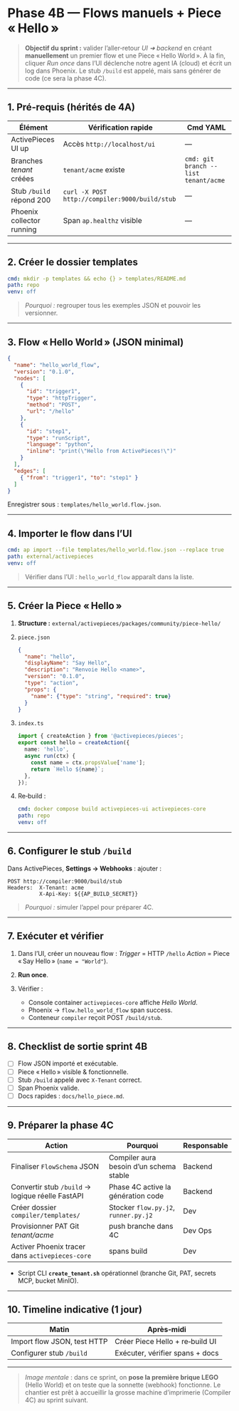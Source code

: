 # Phase 4B — Flows manuels + Piece « Hello »

> **Objectif du sprint :** valider l’aller‑retour *UI ➜ backend* en créant **manuellement** un premier flow et une Piece « Hello World ». À la fin, cliquer *Run once* dans l’UI déclenche notre agent IA (cloud) et écrit un log dans Phoenix. Le stub `/build` est appelé, mais sans générer de code (ce sera la phase 4C).

---

## 1. Pré‑requis (hérités de 4A)

| Élément                   | Vérification rapide                            | Cmd YAML                             |
| ------------------------- | ---------------------------------------------- | ------------------------------------ |
| ActivePieces UI up        | Accès `http://localhost/ui`                    | —                                    |
| Branches *tenant* créées  | `tenant/acme` existe                           | `cmd: git branch --list tenant/acme` |
| Stub `/build` répond 200  | `curl -X POST http://compiler:9000/build/stub` | —                                    |
| Phoenix collector running | Span `ap.healthz` visible                      | —                                    |

---

## 2. Créer le dossier templates

```yaml
cmd: mkdir -p templates && echo {} > templates/README.md
path: repo
venv: off
```

> *Pourquoi :* regrouper tous les exemples JSON et pouvoir les versionner.

---

## 3. Flow « Hello World » (JSON minimal)

```json
{
  "name": "hello_world_flow",
  "version": "0.1.0",
  "nodes": [
    {
      "id": "trigger1",
      "type": "httpTrigger",
      "method": "POST",
      "url": "/hello"
    },
    {
      "id": "step1",
      "type": "runScript",
      "language": "python",
      "inline": "print(\"Hello from ActivePieces!\")"
    }
  ],
  "edges": [
    { "from": "trigger1", "to": "step1" }
  ]
}
```

Enregistrer sous : `templates/hello_world.flow.json`.

---

## 4. Importer le flow dans l’UI

```yaml
cmd: ap import --file templates/hello_world.flow.json --replace true
path: external/activepieces
venv: off
```

> Vérifier dans l’UI : `hello_world_flow` apparaît dans la liste.

---

## 5. Créer la Piece « Hello »

1. **Structure :** `external/activepieces/packages/community/piece-hello/`
2. `piece.json`

   ```json
   {
     "name": "hello",
     "displayName": "Say Hello",
     "description": "Renvoie Hello <name>",
     "version": "0.1.0",
     "type": "action",
     "props": {
       "name": {"type": "string", "required": true}
     }
   }
   ```
3. `index.ts`

   ```ts
   import { createAction } from '@activepieces/pieces';
   export const hello = createAction({
     name: 'hello',
     async run(ctx) {
       const name = ctx.propsValue['name'];
       return `Hello ${name}`;
     },
   });
   ```
4. Re‑build :

   ```yaml
   cmd: docker compose build activepieces-ui activepieces-core
   path: repo
   venv: off
   ```

---

## 6. Configurer le stub `/build`

Dans ActivePieces, **Settings → Webhooks** : ajouter :

```
POST http://compiler:9000/build/stub
Headers:  X-Tenant: acme
          X-Api-Key: ${{AP_BUILD_SECRET}}
```

> *Pourquoi :* simuler l’appel pour préparer 4C.

---

## 7. Exécuter et vérifier

1. Dans l’UI, créer un nouveau flow :
   *Trigger* = HTTP `/hello`
   *Action* = Piece « Say Hello » (`name = "World"`).
2. **Run once**.
3. Vérifier :

   * Console container `activepieces-core` affiche *Hello World*.
   * Phoenix → `flow.hello_world_flow` span success.
   * Conteneur `compiler` reçoit POST `/build/stub`.

---

## 8. Checklist de sortie sprint 4B

* [ ] Flow JSON importé et exécutable.
* [ ] Piece « Hello » visible & fonctionnelle.
* [ ] Stub `/build` appelé avec `X-Tenant` correct.
* [ ] Span Phoenix valide.
* [ ] Docs rapides : `docs/hello_piece.md`.

---

## 9. Préparer la phase 4C

| Action                                           | Pourquoi                                | Responsable |
| ------------------------------------------------ | --------------------------------------- | ----------- |
| Finaliser `FlowSchema` JSON                      | Compiler aura besoin d’un schema stable | Backend     |
| Convertir stub `/build` → logique réelle FastAPI | Phase 4C active la génération code      | Backend     |
| Créer dossier `compiler/templates/`              | Stocker `flow.py.j2`, `runner.py.j2`    | Dev         |
| Provisionner PAT Git *tenant/acme*               | push branche dans 4C                    | Dev Ops     |
| Activer Phoenix tracer dans `activepieces-core`  | spans build                             | Dev         |
- Script CLI **`create_tenant.sh`** opérationnel (branche Git, PAT, secrets MCP, bucket MinIO).
---

## 10. Timeline indicative (1 jour)

| Matin                       | Après‑midi                      |
| --------------------------- | ------------------------------- |
| Import flow JSON, test HTTP | Créer Piece Hello + re‑build UI |
| Configurer stub `/build`    | Exécuter, vérifier spans + docs |

---

> *Image mentale* : dans ce sprint, on **pose la première brique LEGO** (Hello World) et on teste que la sonnette (webhook) fonctionne. Le chantier est prêt à accueillir la grosse machine d’imprimerie (Compiler 4C) au sprint suivant.
